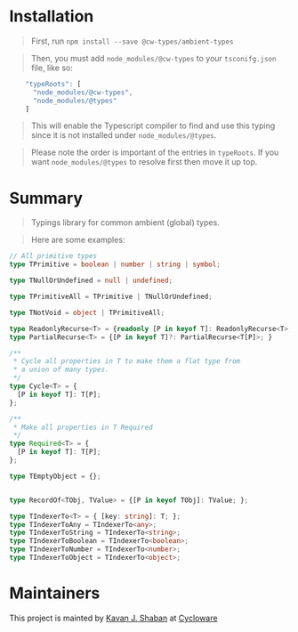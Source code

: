 # Installation
 
> First, run `npm install --save @cw-types/ambient-types`


>Then, you must add `node_modules/@cw-types` to your `tsconifg.json` file, like so:
```javascript
    "typeRoots": [
      "node_modules/@cw-types",
      "node_modules/@types"
    ]
```
> This will enable the Typescript compiler to find and use this typing since it is not installed under `node_modules/@types`.

> Please note the order is important of the entries in `typeRoots`.  If you want `node_modules/@types` to resolve first then move it up top. 

# Summary

> Typings library for common ambient (global) types.


> Here are some examples:

```typescript
// All primitive types
type TPrimitive = boolean | number | string | symbol;

type TNullOrUndefined = null | undefined;

type TPrimitiveAll = TPrimitive | TNullOrUndefined;

type TNotVoid = object | TPrimitiveAll;

type ReadonlyRecurse<T> = {readonly [P in keyof T]: ReadonlyRecurse<T>; }
type PartialRecurse<T> = {[P in keyof T]?: PartialRecurse<T[P]>; }

/**
 * Cycle all properties in T to make them a flat type from
 * a union of many types.
 */
type Cycle<T> = {
  [P in keyof T]: T[P];
};

/**
 * Make all properties in T Required
 */
type Required<T> = {
  [P in keyof T]: T[P];
};

type TEmptyObject = {};


type RecordOf<TObj, TValue> = {[P in keyof TObj]: TValue; };

type TIndexerTo<T> = { [key: string]: T; };
type TIndexerToAny = TIndexerTo<any>;
type TIndexerToString = TIndexerTo<string>;
type TIndexerToBoolean = TIndexerTo<boolean>;
type TIndexerToNumber = TIndexerTo<number>;
type TIndexerToObject = TIndexerTo<object>;

```

# Maintainers
This project is mainted by [Kavan J. Shaban](https://github.com/kavanshaban) at [Cycloware](https://github.com/cycloware) 
